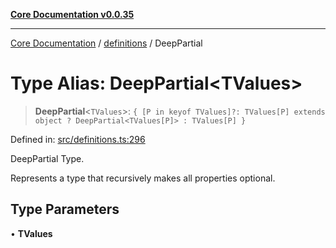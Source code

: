 [**Core Documentation v0.0.35**](../../README.md)

***

[Core Documentation](../../modules.md) / [definitions](../README.md) / DeepPartial

# Type Alias: DeepPartial\<TValues\>

> **DeepPartial**\<`TValues`\>: `{ [P in keyof TValues]?: TValues[P] extends object ? DeepPartial<TValues[P]> : TValues[P] }`

Defined in: [src/definitions.ts:296](https://github.com/stonemjs/core/blob/83759020101bdf94fc7c7a0d8609e63689d57c0f/src/definitions.ts#L296)

DeepPartial Type.

Represents a type that recursively makes all properties optional.

## Type Parameters

• **TValues**
